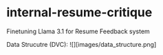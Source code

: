 # internal-resume-critique
Finetuning Llama 3.1 for Resume Feedback system

Data Strucutre (DVC):
![][images/data_structure.png]